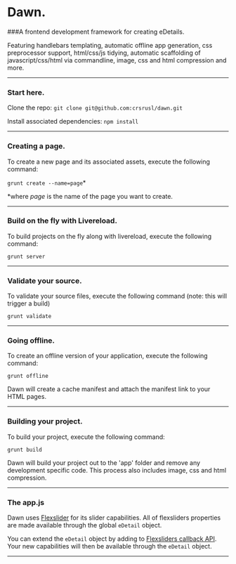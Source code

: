 # Dawn.
###A frontend development framework for creating eDetails. 


Featuring handlebars templating, automatic offline app generation, css preprocessor support, html/css/js tidying, automatic scaffolding of javascript/css/html via commandline, image, css and html compression and more.

----

### Start here.
Clone the repo: `git clone git@github.com:crsrusl/dawn.git`

Install associated dependencies: `npm install`

----

### Creating a page.
To create a new page and its associated assets, execute the following command: 

`grunt create --name=page`* 

*where _page_ is the name of the page you want to create.

----

### Build on the fly with Livereload.
To build projects on the fly along with livereload, execute the following command:

`grunt server`

---

### Validate your source.
To validate your source files, execute the following command (note: this will trigger a build)

`grunt validate`

---

### Going offline.
To create an offline version of your application, execute the following command:

`grunt offline`

Dawn will create a cache manifest and attach the manifest link to your HTML pages.

----

### Building your project.
To build your project, execute the following command:

`grunt build`

Dawn will build your project out to the 'app' folder and remove any development specific code. This process also includes image, css and html compression.

----

### The app.js
Dawn uses [Flexslider](http://www.woothemes.com/flexslider/) for its slider capabilities. All of flexsliders properties are made available through the global `eDetail` object. 

You can extend the `eDetail` object by adding to [Flexsliders callback API](http://www.woothemes.com/flexslider/). Your new capabilities will then be available through the `eDetail` object.

----